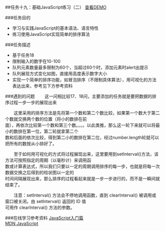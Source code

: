 ##任务十九：基础JavaScript练习（二）
[查看DEMO](https://rawgit.com/cjlalala/2016-IFE/master/phase02/task19/task19.html)

###任务目的
* 学习与实践JavaScript的基本语法、语言特性
* 练习使用JavaScript实现简单的排序算法

###任务描述
* 基于任务18
* 限制输入的数字在10-100
* 队列元素数量最多限制为60个，当超过60个时，添加元素时alert出提示
* 队列展现方式变化如图，直接用高度表示数字大小
* 实现一个简单的排序功能，如冒泡排序（不限制具体算法），用可视化的方法表达出来，参考见下方参考资料

###遇到的问题
　　这一问相比较17、18问，主要添加的任务就是要把数据的排序过程一步一步的展现出来<br>
  
　　这里采用的排序方法是先将第一个数和第二个数比较，如果第一个数大于第二个数就交换两个数的位置（将小的数排在前<br>
  面），再依次比较第一个数和第三个数。。。。以此类推，那么这一轮下来就可以将最小的数排在第一位，第二轮就拿第二个<br>
  数和后面的依次比较，得到第二小的数排在第二位，经过number.length轮就可以把所有的数按从小排好了。<br>
  
　　至于如何用可视化的方式将过程展现出来，这里要用到setInterval()方法，该方法可按照指定的周期（以毫秒计）来调用函<br>
  数或计算表达式，所以我们只要以一定的周期调用排序的每一步，也就是将每一次数据交换之后得到的柱状图以一定的<br>
  时间间隔展现出来，那么排序的过程看起来就是一步一步进行的，而不是一瞬间就结束了。<br>
  
　　注意：setInterval() 方法会不停地调用函数，直到 clearInterval() 被调用或窗口被关闭。由 setInterval() 返回的 ID 值<br>
可用作 clearInterval() 方法的参数。<br>

###在线学习参考资料
[JavaScript入门篇](http://www.imooc.com/learn/36)<br>
[MDN JavaScript](https://developer.mozilla.org/zh-CN/docs/Web/JavaScript)
